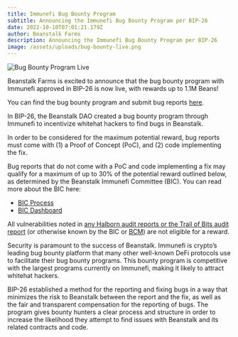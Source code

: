```yaml
---
title: Immunefi Bug Bounty Program
subtitle: Announcing the Immunefi Bug Bounty Program per BIP-26
date: 2022-10-10T07:01:21.179Z
author: Beanstalk Farms
description: Announcing the Immunefi Bug Bounty Program per BIP-26
image: /assets/uploads/bug-bounty-live.png
---
```

![Bug Bounty Program Live](/assets/uploads/bug-bounty-live.png)

Beanstalk Farms is excited to announce that the bug bounty program with Immunefi approved in BIP-26 is now live, with rewards up to 1.1M Beans!

You can find the bug bounty program and submit bug reports [here](https://immunefi.com/bounty/beanstalk).

In BIP-26, the Beanstalk DAO created a bug bounty program through Immunefi to incentivize whitehat hackers to find bugs in Beanstalk.

In order to be considered for the maximum potential reward, bug reports must come with (1) a Proof of Concept (PoC), and (2) code implementing the fix.

Bug reports that do not come with a PoC and code implementing
a fix may qualify for a maximum of up to 30% of the potential reward outlined below, as determined by the Beanstalk Immunefi Committee (BIC). You can read more about the BIC here:

- [BIC Process](https://docs.bean.money/governance/beanstalk/bic-process)
- [BIC Dashboard](https://docs.bean.money/governance/beanstalk/bic-dashboard)

All vulnerabilities noted in [any Halborn audit reports or the Trail of Bits audit report](https://github.com/BeanstalkFarms/Beanstalk-Audits) (or otherwise known by
the BIC or [BCM](https://docs.bean.money/governance/beanstalk/bcm-dashboard)) are not eligible for a reward.

Security is paramount to the success of Beanstalk. Immunefi is crypto’s leading bug bounty platform that many other well-known DeFi protocols use to facilitate their bug bounty programs. This bounty program is competitive with the largest programs currently on Immunefi, making it likely to attract whitehat hackers.

BIP-26 established a method for the reporting and fixing bugs in a way that minimizes the risk to Beanstalk between the report and the fix, as well as the fair and transparent compensation for the reporting of bugs. The program gives bounty hunters a clear process and structure in order to increase the likelihood they attempt to find issues with Beanstalk and its related contracts and code.
